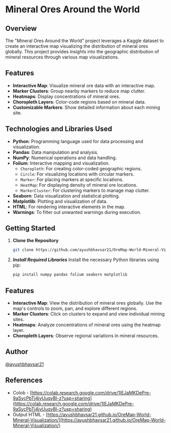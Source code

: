 # Mineral Ores Around the World

## Overview

The "Mineral Ores Around the World" project leverages a Kaggle dataset to create an interactive map visualizing the distribution of mineral ores globally. This project provides insights into the geographic distribution of mineral resources through various map visualizations.

## Features

- **Interactive Map**: Visualize mineral ore data with an interactive map.
- **Marker Clusters**: Group nearby markers to reduce map clutter.
- **Heatmaps**: Display concentrations of mineral ores.
- **Choropleth Layers**: Color-code regions based on mineral data.
- **Customizable Markers**: Show detailed information about each mining site.

## Technologies and Libraries Used

- **Python**: Programming language used for data processing and visualization.
- **Pandas**: Data manipulation and analysis.
- **NumPy**: Numerical operations and data handling.
- **Folium**: Interactive mapping and visualization.
  - `Choropleth`: For creating color-coded geographic regions.
  - `Circle`: For visualizing locations with circular markers.
  - `Marker`: For placing markers at specific locations.
  - `HeatMap`: For displaying density of mineral ore locations.
  - `MarkerCluster`: For clustering markers to manage map clutter.
- **Seaborn**: Data visualization and statistical plotting.
- **Matplotlib**: Plotting and visualization of data.
- **HTML**: For rendering interactive elements in the map.
- **Warnings**: To filter out unwanted warnings during execution.

## Getting Started

1. **Clone the Repository**

   ```bash
   git clone https://github.com/ayushbhavsar21/OreMap-World-Mineral-Visualization.git

2. ***Install Required Libraries***
    Install the necessary Python libraries using pip:

    ```bash
    pip install numpy pandas folium seaborn matplotlib

## Features

- **Interactive Map**: View the distribution of mineral ores globally. Use the map's controls to zoom, pan, and explore different regions.
- **Marker Clusters**: Click on clusters to expand and view individual mining sites.
- **Heatmaps**: Analyze concentrations of mineral ores using the heatmap layer.
- **Choropleth Layers**: Observe regional variations in mineral resources.

## Author

[@ayushbhavsar21](https://github.com/ayushbhavsar21)

## References
- Colob - [https://colab.research.google.com/drive/1IEJaMKDePre-9aSycPbTj4jvUuqyBl-z?usp=sharing](https://colab.research.google.com/drive/1IEJaMKDePre-9aSycPbTj4jvUuqyBl-z?usp=sharing)
- Output HTML - [https://ayushbhavsar21.github.io/OreMap-World-Mineral-Visualization/](https://ayushbhavsar21.github.io/OreMap-World-Mineral-Visualization/)
